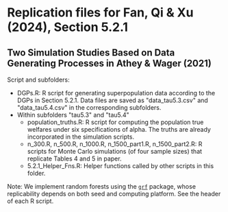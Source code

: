 # Replication files for Fan, Qi & Xu (2024), Section 5.2.1
## Two Simulation Studies Based on Data Generating Processes in Athey & Wager (2021)
Script and subfolders:
- DGPs.R: R script for generating superpopulation data according to the DGPs in Section 5.2.1. Data files are saved as "data_tau5.3.csv" and "data_tau5.4.csv" in the corresponding subfolders.
- Within subfolders "tau5.3" and "tau5.4"
  - population_truths.R: R script for computing the population true welfares under six specifications of alpha. The truths are already incorporated in the simulation scripts.
  - n_300.R, n_500.R, n_1000.R, n_1500_part1.R, n_1500_part2.R: R scripts for Monte Carlo simulations (of four sample sizes) that replicate Tables 4 and 5 in paper.
  - 5.2.1_Helper_Fns.R: Helper functions called by other scripts in this folder.

Note: We implement random forests using the [`grf`](https://grf-labs.github.io/grf/reference/index.html) package, whose replicability depends on both seed and computing platform. See the header of each R script.